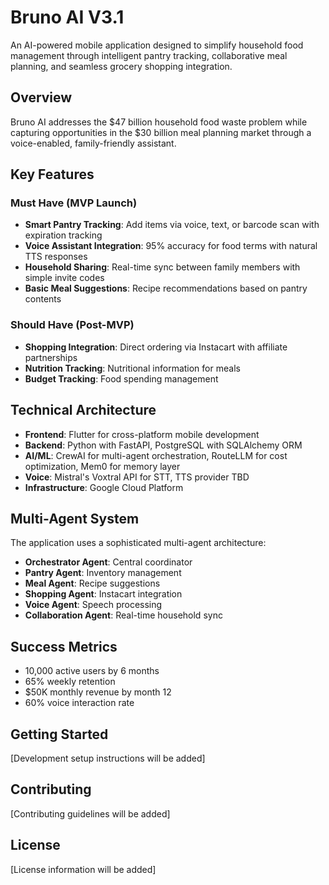 # Bruno AI V3.1

An AI-powered mobile application designed to simplify household food management through intelligent pantry tracking, collaborative meal planning, and seamless grocery shopping integration.

## Overview

Bruno AI addresses the $47 billion household food waste problem while capturing opportunities in the $30 billion meal planning market through a voice-enabled, family-friendly assistant.

## Key Features

### Must Have (MVP Launch)
- **Smart Pantry Tracking**: Add items via voice, text, or barcode scan with expiration tracking
- **Voice Assistant Integration**: 95% accuracy for food terms with natural TTS responses
- **Household Sharing**: Real-time sync between family members with simple invite codes
- **Basic Meal Suggestions**: Recipe recommendations based on pantry contents

### Should Have (Post-MVP)
- **Shopping Integration**: Direct ordering via Instacart with affiliate partnerships
- **Nutrition Tracking**: Nutritional information for meals
- **Budget Tracking**: Food spending management

## Technical Architecture

- **Frontend**: Flutter for cross-platform mobile development
- **Backend**: Python with FastAPI, PostgreSQL with SQLAlchemy ORM
- **AI/ML**: CrewAI for multi-agent orchestration, RouteLLM for cost optimization, Mem0 for memory layer
- **Voice**: Mistral's Voxtral API for STT, TTS provider TBD
- **Infrastructure**: Google Cloud Platform

## Multi-Agent System

The application uses a sophisticated multi-agent architecture:
- **Orchestrator Agent**: Central coordinator
- **Pantry Agent**: Inventory management
- **Meal Agent**: Recipe suggestions
- **Shopping Agent**: Instacart integration
- **Voice Agent**: Speech processing
- **Collaboration Agent**: Real-time household sync

## Success Metrics

- 10,000 active users by 6 months
- 65% weekly retention
- $50K monthly revenue by month 12
- 60% voice interaction rate

## Getting Started

[Development setup instructions will be added]

## Contributing

[Contributing guidelines will be added]

## License

[License information will be added]
